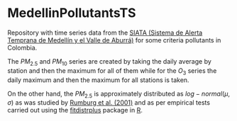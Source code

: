 # MedellinPollutantsTS
Repository with time series data from the [SIATA (Sistema de Alerta Temprana de Medellín y el Valle de Aburrá)](https://siata.gov.co/) for some criteria pollutants in Colombia.

The $PM_{2.5}$ and $PM_{10}$ series are created by taking the daily average by station and then the maximum for all of them while for the $O_3$ series the daily maximum and then the maximum for all stations is taken. 

On the other hand, the $PM_{2.5}$ is approximately distributed as $log-normal(\mu, \sigma)$ as was studied by [Rumburg et al. (2001)](https://doi.org/10.1016/S1352-2310(00)00554-9) and as per empirical tests carried out using the [fitdistrplus](https://doi.org/10.18637/jss.v064.i04) package in [R](https://www.r-project.org/).
